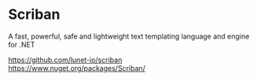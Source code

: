 # Scriban
A fast, powerful, safe and lightweight text templating language and engine for .NET

https://github.com/lunet-io/scriban  
https://www.nuget.org/packages/Scriban/